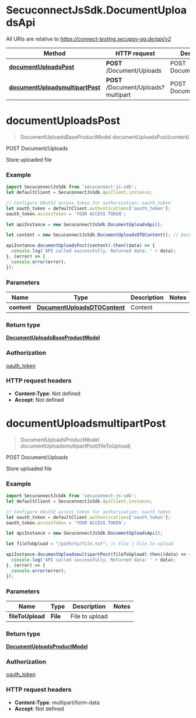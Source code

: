 # SecuconnectJsSdk.DocumentUploadsApi

All URIs are relative to *https://connect-testing.secupay-ag.de/api/v2*

Method | HTTP request | Description
------------- | ------------- | -------------
[**documentUploadsPost**](DocumentUploadsApi.md#documentUploadsPost) | **POST** /Document/Uploads | POST Document/Uploads
[**documentUploadsmultipartPost**](DocumentUploadsApi.md#documentUploadsmultipartPost) | **POST** /Document/Uploads?multipart | POST Document/Uploads


<a name="documentUploadsPost"></a>
# **documentUploadsPost**
> DocumentUploadsBaseProductModel documentUploadsPost(content)

POST Document/Uploads

Store uploaded file

### Example
```javascript
import SecuconnectJsSdk from 'secuconnect-js-sdk';
let defaultClient = SecuconnectJsSdk.ApiClient.instance;

// Configure OAuth2 access token for authorization: oauth_token
let oauth_token = defaultClient.authentications['oauth_token'];
oauth_token.accessToken = 'YOUR ACCESS TOKEN';

let apiInstance = new SecuconnectJsSdk.DocumentUploadsApi();

let content = new SecuconnectJsSdk.DocumentUploadsDTOContent(); // DocumentUploadsDTOContent | Content

apiInstance.documentUploadsPost(content).then((data) => {
  console.log('API called successfully. Returned data: ' + data);
}, (error) => {
  console.error(error);
});

```

### Parameters

Name | Type | Description  | Notes
------------- | ------------- | ------------- | -------------
 **content** | [**DocumentUploadsDTOContent**](DocumentUploadsDTOContent.md)| Content | 

### Return type

[**DocumentUploadsBaseProductModel**](DocumentUploadsBaseProductModel.md)

### Authorization

[oauth_token](../README.md#oauth_token)

### HTTP request headers

 - **Content-Type**: Not defined
 - **Accept**: Not defined

<a name="documentUploadsmultipartPost"></a>
# **documentUploadsmultipartPost**
> DocumentUploadsProductModel documentUploadsmultipartPost(fileToUpload)

POST Document/Uploads

Store uploaded file

### Example
```javascript
import SecuconnectJsSdk from 'secuconnect-js-sdk';
let defaultClient = SecuconnectJsSdk.ApiClient.instance;

// Configure OAuth2 access token for authorization: oauth_token
let oauth_token = defaultClient.authentications['oauth_token'];
oauth_token.accessToken = 'YOUR ACCESS TOKEN';

let apiInstance = new SecuconnectJsSdk.DocumentUploadsApi();

let fileToUpload = "/path/to/file.txt"; // File | File to upload

apiInstance.documentUploadsmultipartPost(fileToUpload).then((data) => {
  console.log('API called successfully. Returned data: ' + data);
}, (error) => {
  console.error(error);
});

```

### Parameters

Name | Type | Description  | Notes
------------- | ------------- | ------------- | -------------
 **fileToUpload** | **File**| File to upload | 

### Return type

[**DocumentUploadsProductModel**](DocumentUploadsProductModel.md)

### Authorization

[oauth_token](../README.md#oauth_token)

### HTTP request headers

 - **Content-Type**: multipart/form-data
 - **Accept**: Not defined


